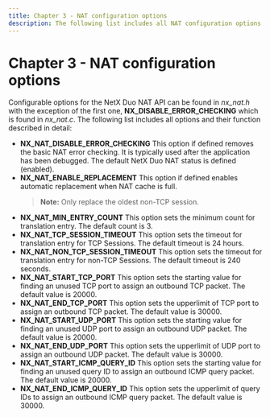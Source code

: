```yaml
---
title: Chapter 3 - NAT configuration options
description: The following list includes all NAT configuration options and their functions described in detail.
---
```


# Chapter 3 - NAT configuration options

Configurable options for the NetX Duo NAT API can be found in *nx_nat.h* with the exception of the first one, **NX_DISABLE_ERROR_CHECKING** which is found in *nx_nat.c*. The following list includes all options and their function described in detail:

- **NX_NAT_DISABLE_ERROR_CHECKING** This option if defined removes the basic NAT error checking. It is typically used after the application has been debugged. The default NetX Duo NAT status is defined (enabled).
- **NX_NAT_ENABLE_REPLACEMENT** This option if defined enables automatic replacement when NAT cache is full.
  > **Note:** Only replace the oldest non-TCP session.
- **NX_NAT_MIN_ENTRY_COUNT** This option sets the minimum count for translation entry. The default count is 3.
- **NX_NAT_TCP_SESSION_TIMEOUT** This option sets the timeout for translation entry for TCP Sessions. The default timeout is 24 hours.
- **NX_NAT_NON_TCP_SESSION_TIMEOUT** This option sets the timeout for translation entry for non-TCP Sessions. The default timeout is 240 seconds.
- **NX_NAT_START_TCP_PORT** This option sets the starting value for finding an unused TCP port to assign an outbound TCP packet. The default value is 20000.
- **NX_NAT_END_TCP_PORT** This option sets the upperlimit of TCP port to assign an outbound TCP packet. The default value is 30000.
- **NX_NAT_START_UDP_PORT** This option sets the starting value for finding an unused UDP port to assign an outbound UDP packet. The default value is 20000.
- **NX_NAT_END_UDP_PORT** This option sets the upperlimit of UDP port to assign an outbound UDP packet. The default value is 30000.
- **NX_NAT_START_ICMP_QUERY_ID** This option sets the starting value for finding an unused query ID to assign an outbound ICMP query packet. The default value is 20000.
- **NX_NAT_END_ICMP_QUERY_ID** This option sets the upperlimit of query IDs to assign an outbound ICMP query packet. The default value is 30000.
